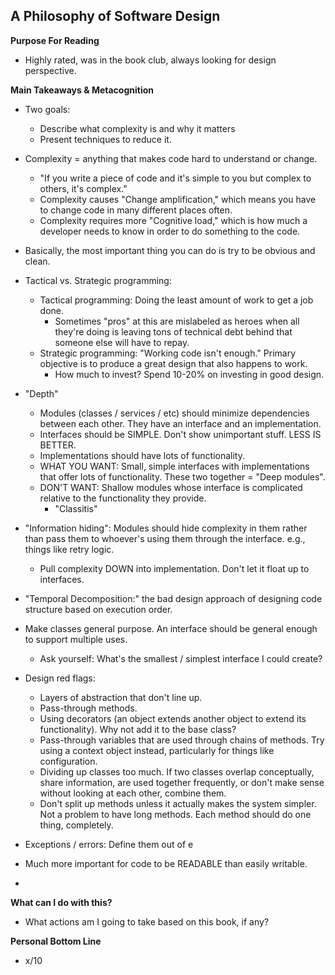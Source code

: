 ## A Philosophy of Software Design

**Purpose For Reading**
- Highly rated, was in the book club, always looking for design perspective.
 
**Main Takeaways & Metacognition**
- Two goals:
	- Describe what complexity is and why it matters
	- Present techniques to reduce it.
- Complexity = anything that makes code hard to understand or change.
	- "If you write a piece of code and it's simple to you but complex to others, it's complex."
	- Complexity causes "Change amplification," which means you have to change code in many different places often.
	- Complexity requires more "Cognitive load," which is how much a developer needs to know in order to do something to the code.
- Basically, the most important thing you can do is try to be obvious and clean.
- Tactical vs. Strategic programming:
	- Tactical programming: Doing the least amount of work to get a job done.
		- Sometimes "pros" at this are mislabeled as heroes when all they're doing is leaving tons of technical debt behind that someone else will have to repay.
	- Strategic programming: "Working code isn't enough." Primary objective is to produce a great design that also happens to work.
		- How much to invest? Spend 10-20% on investing in good design.
- "Depth"
	- Modules (classes / services / etc) should minimize dependencies between each other. They have an interface and an implementation.
	- Interfaces should be SIMPLE. Don't show unimportant stuff. LESS IS BETTER.
	- Implementations should have lots of functionality.
	- WHAT YOU WANT: Small, simple interfaces with implementations that offer lots of functionality. These two together = "Deep modules".
	- DON'T WANT: Shallow modules whose interface is complicated relative to the functionality they provide.
		- "Classitis"
- "Information hiding": Modules should hide complexity in them rather than pass them to whoever's using them through the interface. e.g., things like retry logic.
	- Pull complexity DOWN into implementation. Don't let it float up to interfaces.
- "Temporal Decomposition:" the bad design approach of designing code structure based on execution order.
- Make classes general purpose. An interface should be general enough to support multiple uses.
	- Ask yourself: What's the smallest / simplest interface I could create?
- Design red flags:
	- Layers of abstraction that don't line up.
	- Pass-through methods.
	- Using decorators (an object extends another object to extend its functionality). Why not add it to the base class?
	- Pass-through variables that are used through chains of methods. Try using a context object instead, particularly for things like configuration.
	- Dividing up classes too much. If two classes overlap conceptually, share information, are used together frequently, or don't make sense without looking at each other, combine them.
	- Don't split up methods unless it actually makes the system simpler. Not a problem to have long methods. Each method should do one thing, completely.
- Exceptions / errors: Define them out of e


- Much more important for code to be READABLE than easily writable.
- 

**What can I do with this?**
- What actions am I going to take based on this book, if any?

**Personal Bottom Line**
- x/10
<!--stackedit_data:
eyJoaXN0b3J5IjpbNTY0MzM1NTk2LC01MTU1NTI4MDhdfQ==
-->